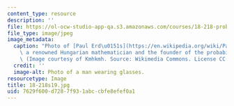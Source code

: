 ```yaml
---
content_type: resource
description: ''
file: https://ol-ocw-studio-app-qa.s3.amazonaws.com/courses/18-218-probabilistic-method-in-combinatorics-spring-2019/7629f600d7287f931abccbfe8efef0a1_18-218s19.jpg
file_type: image/jpeg
image_metadata:
  caption: "Photo of [Paul Erd\u0151s](https://en.wikipedia.org/wiki/Paul_Erd%C5%91s),\
    \ a renowned Hungarian mathematician and the founder of the probabilistic method.\
    \ (Image courtesy of Kmhkmh. Source: Wikimedia Commons. License CC BY.)"
  credit: ''
  image-alt: Photo of a man wearing glasses.
resourcetype: Image
title: 18-218s19.jpg
uid: 7629f600-d728-7f93-1abc-cbfe8efef0a1
---
```

